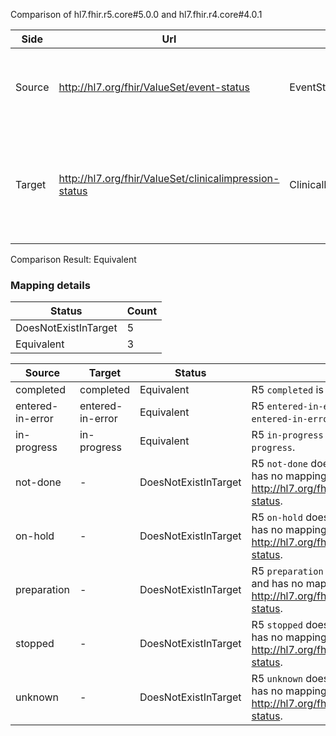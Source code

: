Comparison of hl7.fhir.r5.core#5.0.0 and hl7.fhir.r4.core#4.0.1

| Side | Url | Name | Title | Description |
| --- | --- | --- | --- | --- |
| Source | http://hl7.org/fhir/ValueSet/event-status | EventStatus | EventStatus | Codes identifying the lifecycle stage of an event. |
| Target | http://hl7.org/fhir/ValueSet/clinicalimpression-status | ClinicalImpressionStatus | Clinical Impression Status | Codes that reflect the current state of a clinical impression within its overall lifecycle. |


Comparison Result: Equivalent


### Mapping details

| Status | Count |
| ------ | ----- |
DoesNotExistInTarget | 5 |
Equivalent | 3 |


| Source | Target | Status | Message |
| ------ | ------ | ------ | ------- |
| completed | completed | Equivalent | R5 `completed` is equivalent to R4 `completed`. |
| entered-in-error | entered-in-error | Equivalent | R5 `entered-in-error` is equivalent to R4 `entered-in-error`. |
| in-progress | in-progress | Equivalent | R5 `in-progress` is equivalent to R4 `in-progress`. |
| not-done | - | DoesNotExistInTarget | R5 `not-done` does not appear in the target and has no mapping for http://hl7.org/fhir/ValueSet/clinicalimpression-status. |
| on-hold | - | DoesNotExistInTarget | R5 `on-hold` does not appear in the target and has no mapping for http://hl7.org/fhir/ValueSet/clinicalimpression-status. |
| preparation | - | DoesNotExistInTarget | R5 `preparation` does not appear in the target and has no mapping for http://hl7.org/fhir/ValueSet/clinicalimpression-status. |
| stopped | - | DoesNotExistInTarget | R5 `stopped` does not appear in the target and has no mapping for http://hl7.org/fhir/ValueSet/clinicalimpression-status. |
| unknown | - | DoesNotExistInTarget | R5 `unknown` does not appear in the target and has no mapping for http://hl7.org/fhir/ValueSet/clinicalimpression-status. |

